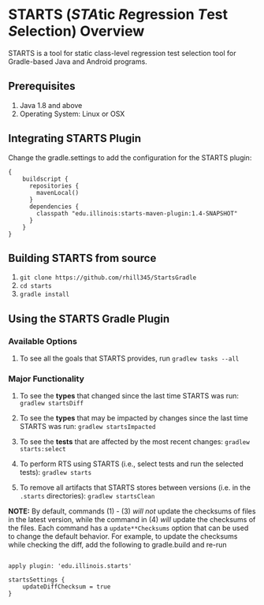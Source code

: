 # STARTS (*STA*tic *R*egression *T*est *S*election) Overview


STARTS is a tool for static class-level regression test selection tool
for Gradle-based Java and Android programs.

## Prerequisites

1. Java 1.8 and above
2. Operating System: Linux or OSX

## Integrating STARTS Plugin

Change the gradle.settings to add the configuration for the STARTS plugin:

```
{
    buildscript {
      repositories {
        mavenLocal()
      }
      dependencies {
        classpath "edu.illinois:starts-maven-plugin:1.4-SNAPSHOT"
      }
    }
}
```

## Building STARTS from source

1. `git clone https://github.com/rhill345/StartsGradle`
2. `cd starts`
3. `gradle install`

## Using the STARTS Gradle Plugin

### Available Options

1. To see all the goals that STARTS provides, run `gradlew tasks --all`

### Major Functionality

1. To see the **types** that changed since the last time STARTS was run:
`gradlew startsDiff`

2. To see the **types** that may be impacted by changes since the last
time STARTS was run: `gradlew startsImpacted`

3. To see the **tests** that are affected by the most recent changes:
`gradlew starts:select`

4. To perform RTS using STARTS (i.e., select tests and run the
selected tests): `gradlew starts`

5. To remove all artifacts that STARTS stores between versions
(i.e. in the `.starts` directories): `gradlew startsClean`

__NOTE:__ By default, commands (1) - (3) *will not* update the
checksums of files in the latest version, while the command in (4)
*will* update the checksums of the files. Each command has a
`update**Checksums` option that can be used to change the default
behavior. For example, to update the checksums while checking the
diff, add the following to gradle.build and re-run

```

apply plugin: 'edu.illinois.starts'

startsSettings {
    updateDiffChecksum = true
}
```

